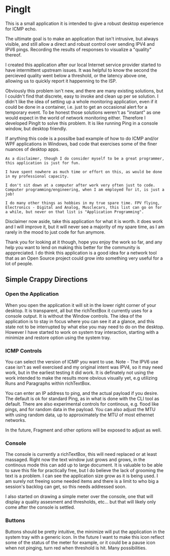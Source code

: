 # PingIt

This is a small application it is intended to give a robust desktop experience for ICMP echo. 

The ultimate goal is to make an application that isn't intrusive, but always visible, and still allow a direct and robust control over sending IPV4 and IPV6 pings. Recording the results of responses to visualize a "quality" thereof.

I created this application after our local Internet service provider started to have intermittent upstream issues. It was helpful to know the second the percieved quality went below a threshold, or the latency above one, allowing us to quickly report it happenning to the ISP. 

Obviously this problem isn't new, and there are many existing solutions, but I couldn't find that discrete, easy to invoke and clean up per se solution. I didn't like the idea of setting up a whole monitoring application, even if it could be done in a container, i.e. just to get an occasional alert for a temporary event. To be honest those solutions weren't as "instant" as one would expect in the world of network monitoring either. Therefore I developed PingIt to solve this problem. It is like running Ping in a console window, but desktop friendly.

If anything this code is a possilbe bad example of how to do ICMP and/or WPF applications in Windows, bad code that exercises some of the finer nuances of desktop apps.

```
As a disclaimer, though I do consider myself to be a great programmer, this application is just for fun. 

I have spent nowhere as much time or effort on this, as would be done in my professional capacity. 

I don't sit down at a computer after work very often just to code. Computer programming/engineering, when I am employed for it, is just a job! 

I do many other things as hobbies in my true spare time. FPV flying, Electronics - Digital and Analog, Musclecars, this list can go on for a while, but never on that list is "Application Programming".
```

Disclaimer now aside, take this application for what it is worth. it does work and I will improve it, but it will never see a majority of my spare time, as I am rarely in the mood to just code for fun anymore.

Thank you for looking at it though, hope you enjoy the work so far, and any help you want to lend on making this better for the community is apppreciated. I do think this application is a good idea for a network tool that as an Open Source project could grow into something very useful for a lot of people.



## Simple Crappy Directions

### Open the Application

When you open the application it will sit in the lower right corner of your desktop. It is transparent, all but the richTextBox it currently uses for a console output. It is without the Window controls. The idea of the application is to stay in focus where you can see it at a glance, and this state not to be interrupted by what else you may need to do on the desktop. However I have started to work on system tray interaction, starting with a minimize and restore option using the system tray.

### ICMP Controls

You can select the version of ICMP you want to use. Note - The IPV6 use case isn't as well exercised and my original intent was IPV4, so it may need work, but in the earliest testing it did work. It is definately not using the work intended to make the results more obvious visually yet, e.g utilizing Runs and Paragraphs within richTextBox.

You can enter an IP address to ping, and the actual payload if you desire. The default is ok for standard Ping, as in what is done with the CLI tool as default. There are also experimental controls for continous, e.g. flood like pings, and for random data in the payload. You can also adjust the MTU with using random data, up to approximately the MTU of most ethernet networks.

In the future, Fragment and other options will be exposed to adjust as well.

### Console

The console is currently a richTextBox, this will need replaced or at least massaged. Right now the text window just grows and grows, in the continous mode this can add up to large document. It is valuable to be able to save this file for practically free, but I do believe the lack of grooming the text is a problem. I can see the application size grow as it is being used. I am surely not freeing some needed items and there is a limit to who big a session's backlog can get, so this needs addressed soon.

I also started on drawing a simple meter over the console, one that will display a quality assesment and thresholds, etc... but that will likely only come after the console is settled.

### Buttons

Buttons should be pretty intuitive, the minimize will put the application in the system tray with a generic icon. In the future I want to make this icon reflect some of the status of the meter for example, or it could be a pause icon when not pinging, turn red when threshold is hit. Many possibilities.

